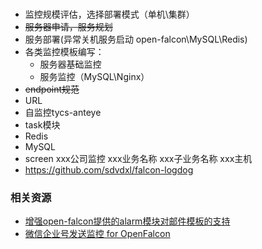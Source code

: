 ###
- 监控规模评估，选择部署模式（单机\集群）
- ~~服务器申请，服务规划~~
- 服务部署(异常关机服务启动 open-falcon\MySQL\Redis\)
- 各类监控模板编写：
  - 服务器基础监控
  - 服务监控（MySQL\Nginx）
- ~~endpoint规范~~
- URL
- 自监控tycs-anteye
- task模块
- Redis
- MySQL
- screen
  xxx公司监控
  xxx业务名称
  xxx子业务名称
  xxx主机
- https://github.com/sdvdxl/falcon-logdog

### 相关资源
- [增强open-falcon提供的alarm模块对邮件模板的支持](https://github.com/mircoteam/mailtemplate)
- [微信企业号发送监控 for OpenFalcon](https://github.com/Yanjunhui/chat)

